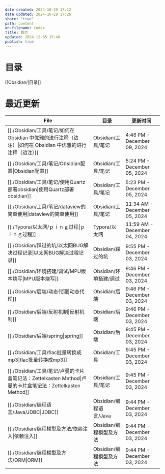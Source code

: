 ```yaml
---
date created: 2024-10-29 17:12
date updated: 2024-10-29 17:26
share: "true"
path: content
en-filename: index
title: 首页
updated: 2024-12-05 15:48
publish: true
---
```


# 目录

[[Obsidian/|目录]]

# 最近更新

| File                                                                               | 目录                 | 更新时间                         |
| ---------------------------------------------------------------------------------- | ------------------ | ---------------------------- |
| [[./Obsidian/工具/笔记/如何在 Obsidian 中优雅的进行注释（边注）\|如何在 Obsidian 中优雅的进行注释（边注）]]         | Obsidian/工具/笔记     | 4:46 PM - December 09, 2024  |
| [[./Obsidian/工具/笔记/Obsidian配置\|Obsidian配置]]                                       | Obsidian/工具/笔记     | 5:24 PM - December 05, 2024  |
| [[./Obsidian/工具/笔记/使用Quartz部署obsidian\|使用Quartz部署obsidian]]                       | Obsidian/工具/笔记     | 5:23 PM - December 05, 2024  |
| [[./Obsidian/工具/笔记/dataview的简单使用\|dataview的简单使用]]                                 | Obsidian/工具/笔记     | 11:34 AM - December 05, 2024 |
| [[./Typora/以太网/ｐｉｎｇ过程\|ｐｉｎｇ过程]]                                                   | Typora/以太网         | 11:59 AM - December 04, 2024 |
| [[./Obsidian/踩过的坑/以太网BUG解决过程记录\|以太网BUG解决过程记录]]                                    | Obsidian/踩过的坑      | 9:55 PM - December 03, 2024  |
| [[./Obsidian/环境搭建/调试/MPU版本烧写\|MPU版本烧写]]                                           | Obsidian/环境搭建/调试   | 9:46 PM - December 03, 2024  |
| [[./Obsidian/后端/动态代理\|动态代理]]                                                      | Obsidian/后端        | 9:46 PM - December 03, 2024  |
| [[./Obsidian/后端/反射机制\|反射机制]]                                                      | Obsidian/后端        | 9:46 PM - December 03, 2024  |
| [[./Obsidian/后端/spring\|spring]]                                                  | Obsidian/后端        | 9:45 PM - December 03, 2024  |
| [[./Obsidian/工具/flac批量转换成mp3\|flac批量转换成mp3]]                                      | Obsidian/工具        | 9:45 PM - December 03, 2024  |
| [[./Obsidian/工具/笔记/卢曼的卡片盒笔记法：Zettelkasten Method\|卢曼的卡片盒笔记法：Zettelkasten Method]] | Obsidian/工具/笔记     | 9:45 PM - December 03, 2024  |
| [[./Obsidian/编程语言/Java/JDBC\|JDBC]]                                               | Obsidian/编程语言/Java | 9:44 PM - December 03, 2024  |
| [[./Obsidian/编程模型及方法/依赖注入\|依赖注入]]                                                 | Obsidian/编程模型及方法   | 9:44 PM - December 03, 2024  |
| [[./Obsidian/编程模型及方法/ORM\|ORM]]                                                   | Obsidian/编程模型及方法   | 9:44 PM - December 03, 2024  |

